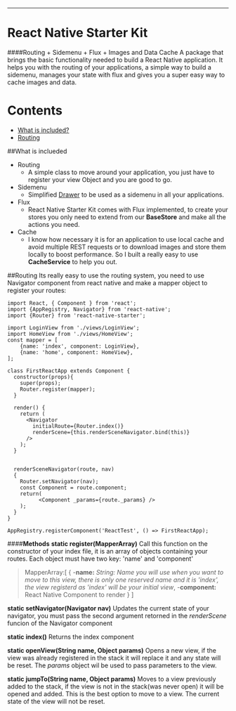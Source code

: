 ----------
# React Native Starter Kit

####Routing + Sidemenu + Flux + Images and Data Cache
A package that brings the basic functionality needed to build a React Native application. It helps you with the routing of your applications, a simple way to build a sidemenu, manages your state with flux and gives you a super easy way to cache images and data.
# Contents

-	[What is included?](##what-is-included)
-	[Routing](#testimonials)

##What is inclueded

 - Routing
	 - A simple class to move around your application, you just have to register your view Object and you are good to go.
 - Sidemenu
	 - Simplified [Drawer](https://github.com/root-two/react-native-drawer) to be used as a sidemenu in all your applications.
 - Flux
	 - React Native Starter Kit comes with Flux implemented, to create your stores you only need to extend from our **BaseStore** and make all the actions you need.
 - Cache
	 - I know how necessary it is for an application to use local cache and avoid multiple REST requests or to download images and store them locally to boost performance. So I built a really easy to use **CacheService** to help you out.

##Routing
Its really easy to use the routing system, you need to use Navigator component from react native and make a mapper object to register your routes:

    import React, { Component } from 'react';
    import {AppRegistry, Navigator} from 'react-native';
    import {Router} from 'react-native-starter';
	
	import LoginView from './views/LoginView';
	import HomeView from './views/HomeView';
	const mapper = [
		{name: 'index', component: LoginView},
		{name: 'home', component: HomeView},
	];
	
    class FirstReactApp extends Component {
      constructor(props){
		super(props);
		Router.register(mapper);
      }
    
      render() {
        return (
          <Navigator
            initialRoute={Router.index()}
            renderScene={this.renderSceneNavigator.bind(this)}
          />
        );
      }
    
    
      renderSceneNavigator(route, nav)
      {
        Router.setNavigator(nav);
        const Component = route.component;
        return(
              <Component _params={route._params} />
        );
      }
    }
    
    AppRegistry.registerComponent('ReactTest', () => FirstReactApp);

####**Methods**
**static register(MapperArray)**
Call this function on the constructor of your index file, it is an array of objects containing your routes. Each object must have two key: 'name' and 'component'

> MapperArray:[
{
-**name:** *String: Name you will use when you want to move to this view, there is only one reserved name and it is 'index', the view registerd as 'index' will be your initial view*,
-**component:** React Native Component to render
}
]

**static setNavigator(Navigator nav)**
Updates the current state of your navigator, you must pass the second argument retorned in the *renderScene* funcion of the Navigator component

**static index()**
Returns the index component

**static openView(String name, Object params)**
Opens a new view, if the view was already registered in the stack it will replace it and any state will be reset.
The *params* object wil be used to pass parameters to the view.

**static jumpTo(String name, Object params)**
Moves to a view previously added to the stack, if the view is not in the stack(was never open) it will be opened and added. This is the best option to move to a view. The current state of the view will not be reset.



